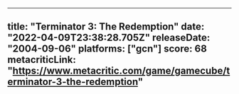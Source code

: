 
---
title: "Terminator 3: The Redemption"
date: "2022-04-09T23:38:28.705Z"
releaseDate: "2004-09-06"
platforms: ["gcn"]
score: 68
metacriticLink: "https://www.metacritic.com/game/gamecube/terminator-3-the-redemption"
---
